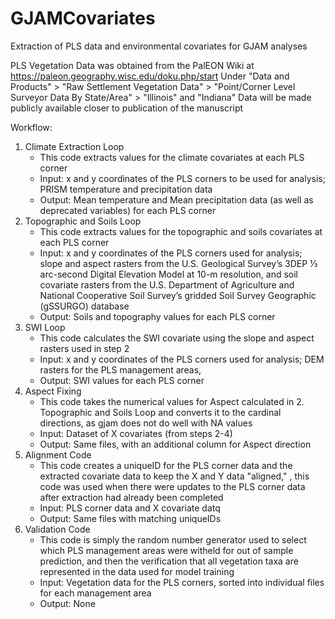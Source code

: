 # GJAMCovariates
Extraction of PLS data and environmental covariates for GJAM analyses

PLS Vegetation Data was obtained from the PalEON Wiki at https://paleon.geography.wisc.edu/doku.php/start
Under "Data and Products" > "Raw Settlement Vegetation Data" > "Point/Corner Level Surveyor Data By State/Area" > "Illinois" and "Indiana"
Data will be made publicly available closer to publication of the manuscript

Workflow:

1. Climate Extraction Loop
   - This code extracts values for the climate covariates at each PLS corner
   - Input: x and y coordinates of the PLS corners to be used for analysis; PRISM temperature and precipitation data
   - Output: Mean temperature and Mean precipitation data (as well as deprecated variables) for each PLS corner
2. Topographic and Soils Loop
   - This code extracts values for the topographic and soils covariates at each PLS corner
   - Input: x and y coordinates of the PLS corners used for analysis; slope and aspect rasters from the U.S. Geological Survey’s 3DEP ⅓ arc-second Digital Elevation Model at 10-m resolution, and soil covariate rasters from the U.S. Department of Agriculture and National Cooperative Soil Survey’s gridded Soil Survey Geographic (gSSURGO) database
   - Output: Soils and topography values for each PLS corner
3. SWI Loop
   - This code calculates the SWI covariate using the slope and aspect rasters used in step 2
   - Input: x and y coordinates of the PLS corners used for analysis; DEM rasters for the PLS management areas, 
   - Output: SWI values for each PLS corner
4. Aspect Fixing
   - This code takes the numerical values for Aspect calculated in 2. Topographic and Soils Loop and converts it to the cardinal directions, as gjam does not do well with NA values
   - Input: Dataset of X covariates (from steps 2-4)
   - Output: Same files, with an additional column for Aspect direction
5. Alignment Code
   - This code creates a uniqueID for the PLS corner data and the extracted covariate data to keep the X and Y data "aligned," , this code was used when there were updates to the PLS corner data after extraction had already been completed
   - Input: PLS corner data and X covariate datq
   - Output: Same files with matching uniqueIDs
7. Validation Code
   - This code is simply the random number generator used to select which PLS management areas were witheld for out of sample prediction, and then the verification that all vegetation taxa are represented in the data used for model training
   - Input: Vegetation data for the PLS corners, sorted into individual files for each management area
   - Output: None
